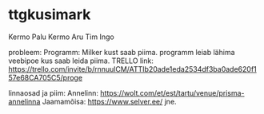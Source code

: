 # ttgkusimark

Kermo Palu 
Kermo Aru
Tim Ingo

probleem: Programm: Milker
  kust saab piima. 
    programm leiab lähima veebipoe kus saab leida piima.
TRELLO link: https://trello.com/invite/b/rnnuulCM/ATTIb20ade1eda2534df3ba0ade620f157e68CA705C5/proge



linnaosad ja piim:
Annelinn: https://wolt.com/et/est/tartu/venue/prisma-annelinna
Jaamamõisa: https://www.selver.ee/
jne.
